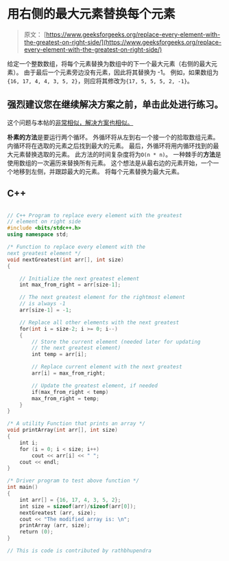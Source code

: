 # 用右侧的最大元素替换每个元素

> 原文： [https://www.geeksforgeeks.org/replace-every-element-with-the-greatest-on-right-side/](https://www.geeksforgeeks.org/replace-every-element-with-the-greatest-on-right-side/)

给定一个整数数组，将每个元素替换为数组中的下一个最大元素（右侧的最大元素）。 由于最后一个元素旁边没有元素，因此将其替换为 -1。 例如，如果数组为`{16, 17, 4, 4, 3, 5, 2}`，则应将其修改为`{17, 5, 5, 5, 2, -1}`。

## 强烈建议您在继续解决方案之前，单击此处进行练习。

这个问题与本帖的[非常相似，解决方案也相似。](https://www.geeksforgeeks.org/leaders-in-an-array/)

**朴素的方法**是要运行两个循环。 外循环将从左到右一个接一个的拾取数组元素。 内循环将在选取的元素之后找到最大的元素。 最后，外循环将用内循环找到的最大元素替换选取的元素。 此方法的时间复杂度将为`O(n * n)`。
一种棘手的**方法**是使用数组的一次遍历来替换所有元素。 这个想法是从最右边的元素开始，一个一个地移到左侧，并跟踪最大的元素。 将每个元素替换为最大元素。

## C++ 

```cpp

// C++ Program to replace every element with the greatest  
// element on right side  
#include <bits/stdc++.h> 
using namespace std; 

/* Function to replace every element with the  
next greatest element */
void nextGreatest(int arr[], int size)  
{  

    // Initialize the next greatest element  
    int max_from_right = arr[size-1];  

    // The next greatest element for the rightmost element  
    // is always -1  
    arr[size-1] = -1;  

    // Replace all other elements with the next greatest  
    for(int i = size-2; i >= 0; i--)  
    {  
        // Store the current element (needed later for updating  
        // the next greatest element)  
        int temp = arr[i];  

        // Replace current element with the next greatest  
        arr[i] = max_from_right;  

        // Update the greatest element, if needed  
        if(max_from_right < temp)  
        max_from_right = temp;  
    }  
}  

/* A utility Function that prints an array */
void printArray(int arr[], int size)  
{  
    int i;  
    for (i = 0; i < size; i++)  
        cout << arr[i] << " ";  
    cout << endl;  
}  

/* Driver program to test above function */
int main()  
{  
    int arr[] = {16, 17, 4, 3, 5, 2};  
    int size = sizeof(arr)/sizeof(arr[0]);  
    nextGreatest (arr, size);  
    cout << "The modified array is: \n";  
    printArray (arr, size);  
    return (0);  
}  

// This is code is contributed by rathbhupendra 

```